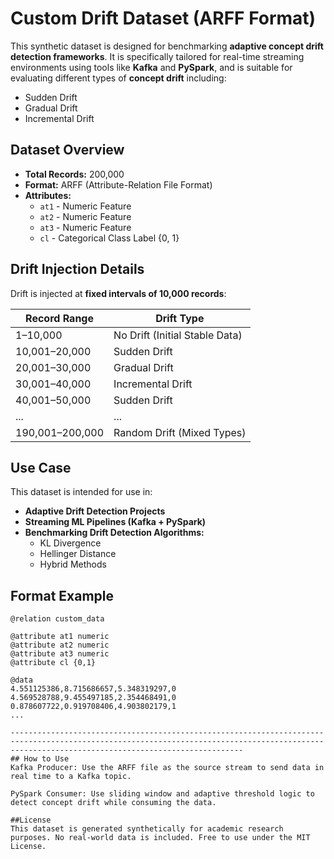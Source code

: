 # Custom Drift Dataset (ARFF Format)

This synthetic dataset is designed for benchmarking **adaptive concept drift detection frameworks**. It is specifically tailored for real-time streaming environments using tools like **Kafka** and **PySpark**, and is suitable for evaluating different types of **concept drift** including:

- Sudden Drift  
- Gradual Drift  
- Incremental Drift

## Dataset Overview

- **Total Records:** 200,000  
- **Format:** ARFF (Attribute-Relation File Format)  
- **Attributes:**
  - `at1` - Numeric Feature
  - `at2` - Numeric Feature
  - `at3` - Numeric Feature
  - `cl`  - Categorical Class Label {0, 1}

## Drift Injection Details

Drift is injected at **fixed intervals of 10,000 records**:

| Record Range     | Drift Type     |
|------------------|----------------|
| 1–10,000         | No Drift (Initial Stable Data) |
| 10,001–20,000    | Sudden Drift   |
| 20,001–30,000    | Gradual Drift  |
| 30,001–40,000    | Incremental Drift |
| 40,001–50,000    | Sudden Drift   |
| ...              | ...            |
| 190,001–200,000  | Random Drift (Mixed Types) |

## Use Case

This dataset is intended for use in:

- **Adaptive Drift Detection Projects**
- **Streaming ML Pipelines (Kafka + PySpark)**
- **Benchmarking Drift Detection Algorithms:**
  - KL Divergence
  - Hellinger Distance
  - Hybrid Methods

## Format Example

```arff
@relation custom_data

@attribute at1 numeric
@attribute at2 numeric
@attribute at3 numeric
@attribute cl {0,1}

@data
4.551125386,8.715686657,5.348319297,0
4.569528788,9.455497185,2.354468491,0
0.878607722,0.919708406,4.903802179,1
...

------------------------------------------------------------------------------------------------------------------------------------------------------------------------------------------------
## How to Use
Kafka Producer: Use the ARFF file as the source stream to send data in real time to a Kafka topic.

PySpark Consumer: Use sliding window and adaptive threshold logic to detect concept drift while consuming the data.

##License
This dataset is generated synthetically for academic research purposes. No real-world data is included. Free to use under the MIT License.